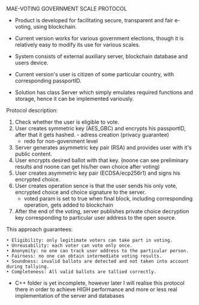 MAE-VOTING GOVERNMENT SCALE PROTOCOL

* Product is developed for facilitating secure, transparent and fair e-voting, using blockchain. 

* Current version works for various government elections, though it is relatively easy to modify its use for various scales.
 
* System consists of external auxiliary server, blockchain database and users device.

* Current version's user is citizen of some particular country, with corresponding passportID.

* Solution has class Server which simply emulates required functions and storage, hence it can be implemented variously.

Protocol description:

1. Check whether the user is eligible to vote.
2. User creates symmetric key (AES_GBC) and encrypts his passportID, after that it gets hashed. - adress creation (privacy guarantee)
	* redo for non-govenment level
3. Server generates asymmetric key pair (RSA) and provides user with it's public content. 
4. User encrypts desired ballot with that key. (noone can see preliminary results and noone can get his/her own choice after voting) 
5. User creates asymmetric key pair (ECDSA/ecp256r1) and signs his encrypted choice. 
6. User creates operation sence is that the user sends his only vote, encrypted choice and choice signature to the server.
	* voted param is set to true when final block, including corresponding operation, gets added to blockchain
7. After the end of the voting, server publishes private choice decryption key corresponding to particular user address to the open source. 

This approach guarantees:

	• Eligibility: only legitimate voters can take part in voting.
	• Unreusability: each voter can vote only once.
	• Anonymity: no one can track user address to the particular person. 
	• Fairness: no one can obtain intermediate voting results.
	• Soundness: invalid ballots are detected and not taken into account during tallying.
	• Completeness: All valid ballots are tallied correctly.
	
* C++ folder is yet incomplete, however later I will realise this protocol there in order to achieve HIGH performance and more or less real implementation of the server and databases

